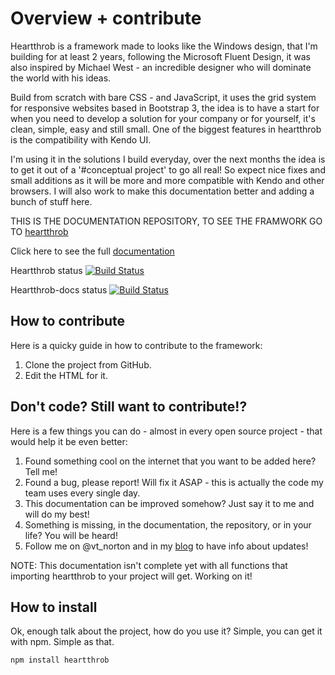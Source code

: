 # Overview + contribute
Heartthrob is a framework made to looks like the Windows design, that I'm building for at least 2 years, following the Microsoft Fluent Design, it was also inspired by Michael West - an incredible designer who will dominate the world with his ideas.

Build from scratch with bare CSS - and JavaScript, it uses the grid system for responsive websites based in Bootstrap 3, the idea is to have a start for when you need to develop a solution for your company or for yourself, it's clean, simple, easy and still small. One of the biggest features in heartthrob is the compatibility with Kendo UI.

I'm using it in the solutions I build everyday, over the next months the idea is to get it out of a '#conceptual project' to go all real! So expect nice fixes and small additions as it will be more and more compatible with Kendo and other browsers. I will also work to make this documentation better and adding a bunch of stuff here.

THIS IS THE DOCUMENTATION REPOSITORY, TO SEE THE FRAMWORK GO TO [heartthrob](https://github.com/vtnorton/Heartthrob/)

Click here to see the full [documentation](http://heartthrob.vtnorton.com/) 

Heartthrob status
[![Build Status](https://dev.azure.com/vtnorton/Heartthrob/_apis/build/status/heartthrob?branchName=master)](https://dev.azure.com/vtnorton/Heartthrob/_build/latest?definitionId=9&branchName=master)

Heartthrob-docs status
[![Build Status](https://dev.azure.com/vtnorton/Heartthrob/_apis/build/status/heartthrob-docs%20-%20master?branchName=master)](https://dev.azure.com/vtnorton/Heartthrob/_build/latest?definitionId=8&branchName=master)

## How to contribute
Here is a quicky guide in how to contribute to the framework:

1. Clone the project from GitHub.
2. Edit the HTML for it.

## Don't code? Still want to contribute!?
Here is a few things you can do - almost in every open source project - that would help it be even better:

1. Found something cool on the internet that you want to be added here? Tell me!
2. Found a bug, please report! Will fix it ASAP - this is actually the code my team uses every single day.
3. This documentation can be improved somehow? Just say it to me and will do my best!
4. Something is missing, in the documentation, the repository, or in your life? You will be heard!
5. Follow me on @vt_norton and in my [blog](https://vtnorton.com/blog) to have info about updates!

NOTE: This documentation isn't complete yet with all functions that importing heartthrob to your project will get. Working on it!

## How to install
Ok, enough talk about the project, how do you use it? Simple, you can get it with npm. Simple as that.

```bash
npm install heartthrob
```
